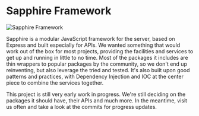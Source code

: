 # Sapphire Framework

![Sapphire Framework](https://user-images.githubusercontent.com/374519/36907817-df6ceda2-1e39-11e8-8b36-3815fc868881.png)

Sapphire is a modular JavaScript framework for the server, based on Express and built especially for APIs. We wanted something that would work out of the box for most projects, providing the facilities and services to get up and running in little to no time. Most of the packages it includes are thin wrappers to popular packages by the community, so we don't end up reinventing, but also leverage the tried and tested. It's also built upon good patterns and practices, with Dependency Injection and IOC at the center piece to combine the services together.

This project is still very early work in progress. We're still deciding on the packages it should have, their APIs and much more. In the meantime, visit us often and take a look at the commits for progress updates.

